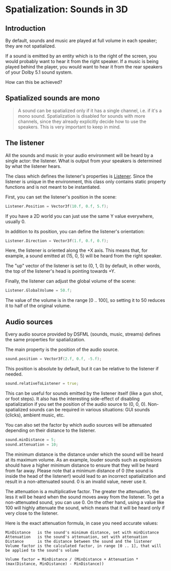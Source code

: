 Spatialization: Sounds in 3D
=====

Introduction
---

By default, sounds and music are played at full volume in each speaker; they are not spatialized.

If a sound is emitted by an entity which is to the right of the screen, you would probably want to hear it from the right speaker. If a music is being played behind the player, you would want to hear it from the rear speakers of your Dolby 5.1 sound system.

How can this be achieved?

Spatialized sounds are mono
---

> A sound can be spatialized only if it has a single channel, i.e. if it's a mono sound.
Spatialization is disabled for sounds with more channels, since they already explicitly decide how to use the speakers. This is very important to keep in mind.

The listener
---

All the sounds and music in your audio environment will be heard by a single actor: the listener. What is output from your speakers is determined by what the listener hears.

The class which defines the listener's properties is [Listener](http://dsfml.com/dsfml/audio/listener.html). Since the listener is unique in the environment, this class only contains static property functions and is not meant to be instantiated.

First, you can set the listener's position in the scene:

```D
Listener.Position = Vector3f(10.f, 0.f, 5.f);
```

If you have a 2D world you can just use the same Y value everywhere, usually 0.

In addition to its position, you can define the listener's orientation:

```D
Listener.Direction = Vector3f(1.f, 0.f, 0.f);
```

Here, the listener is oriented along the +X axis. This means that, for example, a sound emitted at (15, 0, 5) will be heard from the right speaker.

The "up" vector of the listener is set to (0, 1, 0) by default, in other words, the top of the listener's head is pointing towards +Y.

Finally, the listener can adjust the global volume of the scene:

```D
Listener.GlobalVolume = 50.f;
```

The value of the volume is in the range [0 .. 100], so setting it to 50 reduces it to half of the original volume.

Audio sources
---

Every audio source provided by DSFML (sounds, music, streams) defines the same properties for spatialization.

The main property is the position of the audio source.

```D
sound.position = Vector3f(2.f, 0.f, -5.f);
```

This position is absolute by default, but it can be relative to the listener if needed.

```D
sound.relativeToListener = true;
```

This can be useful for sounds emitted by the listener itself (like a gun shot, or foot steps). It also has the interesting side-effect of disabling spatialization if you set the position of the audio source to (0, 0, 0). Non-spatialized sounds can be required in various situations: GUI sounds (clicks), ambient music, etc.

You can also set the factor by which audio sources will be attenuated depending on their distance to the listener.

```D
sound.minDistance = 5;
sound.attenuation = 10;
```

The minimum distance is the distance under which the sound will be heard at its maximum volume. As an example, louder sounds such as explosions should have a higher minimum distance to ensure that they will be heard from far away. Please note that a minimum distance of 0 (the sound is inside the head of the listener!) would lead to an incorrect spatialization and result in a non-attenuated sound. 0 is an invalid value, never use it.

The attenuation is a multiplicative factor. The greater the attenuation, the less it will be heard when the sound moves away from the listener. To get a non-attenuated sound, you can use 0. On the other hand, using a value like 100 will highly attenuate the sound, which means that it will be heard only if very close to the listener.

Here is the exact attenuation formula, in case you need accurate values:

```
MinDistance   is the sound's minimum distance, set with minDistance
Attenuation   is the sound's attenuation, set with attenuation
Distance      is the distance between the sound and the listener
Volume factor is the calculated factor, in range [0 .. 1], that will be applied to the sound's volume

Volume factor = MinDistance / (MinDistance + Attenuation * (max(Distance, MinDistance) - MinDistance))
```
